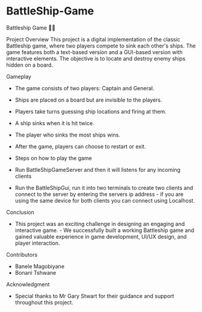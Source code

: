 # BattleShip-Game

Battleship Game 🚢🎯

Project Overview
This project is a digital implementation of the classic Battleship game, where two players compete to sink each other's ships. The game features both a text-based version and a GUI-based version with interactive elements. The objective is to locate and destroy enemy ships hidden on a board.

Gameplay
- The game consists of two players: Captain and General.
- Ships are placed on a board but are invisible to the players.
- Players take turns guessing ship locations and firing at them.
- A ship sinks when it is hit twice.
- The player who sinks the most ships wins.
- After the game, players can choose to restart or exit.

- Steps on how to play the game

- Run BattleShipGameServer and then it will listens for any incoming clients
- Run the BattleShipGui, run it into two terminals to create two clients and connect to the server by entering the servers ip address - if you are using the same device for both clients you can connect using Localhost.
  
Conclusion
- This project was an exciting challenge in designing an engaging and interactive game. - We successfully built a working Battleship game and gained valuable experience in game development, UI/UX design, and player interaction.
  
Contributors

- Banele Magobiyane
- Bonani Tshwane
  
Acknowledgment 
- Special thanks to Mr Gary Stwart for their guidance and support throughout this project.
